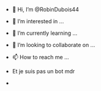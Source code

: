 - 👋 Hi, I’m @RobinDubois44
- 👀 I’m interested in ...
- 🌱 I’m currently learning ...
- 💞️ I’m looking to collaborate on ...
- 📫 How to reach me ...

- Et je suis pas un bot mdr
- 
<!---
RobinDubois44/RobinDubois44 is a ✨ special ✨ repository because its `README.md` (this file) appears on your GitHub profile.
You can click the Preview link to take a look at your changes.
--->
